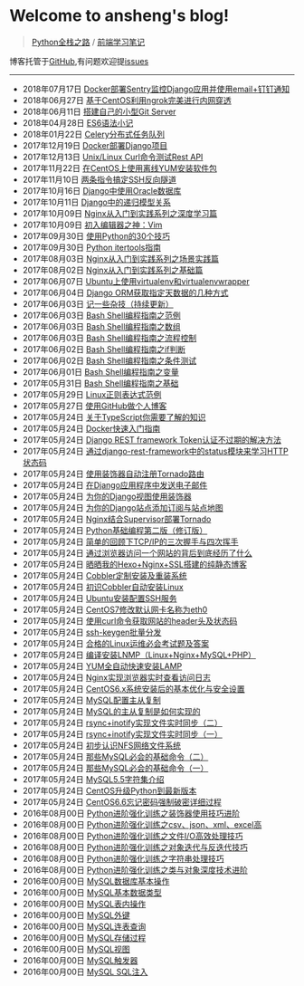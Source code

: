 # Welcome to ansheng's blog!

> [Python全栈之路](//blog.ansheng.me/article/python-full-stack-way) / [前端学习笔记](https://feln.ansheng.me/)

博客托管于[GitHub](https://github.com/anshengme/blog),有问题欢迎提[issues](https://github.com/anshengme/blog/issues)

---

- 2018年07月17日 [Docker部署Sentry监控Django应用并使用email+钉钉通知](//blog.ansheng.me/article/docker-sentry-django-email-dingtalk)
- 2018年06月27日 [基于CentOS利用ngrok完美进行内网穿透](//blog.ansheng.me/article/centos-ngrok-intranet-penetration)
- 2018年06月11日 [搭建自己的小型Git Server](//blog.ansheng.me/article/build-your-own-mini-git-server)
- 2018年04月28日 [ES6语法小记](//blog.ansheng.me/article/es6-grammar)
- 2018年01月22日 [Celery分布式任务队列](//blog.ansheng.me/article/celery)
- 2017年12月19日 [Docker部署Django项目](//blog.ansheng.me/article/docker-deploy-django)
- 2017年12月13日 [Unix/Linux Curl命令测试Rest API](//blog.ansheng.me/article/unix-Linux-curl-command-to-test-the-rest-api)
- 2017年11月22日 [在CentOS上使用离线YUM安装软件包](//blog.ansheng.me/article/use-the-offline-yum-installation-package-on-centos)
- 2017年11月10日 [两条指令搞定SSH反向隧道](//blog.ansheng.me/article/ssh-tunnel)
- 2017年10月16日 [Django中使用Oracle数据库](//blog.ansheng.me/article/django-using-oracle-database)
- 2017年10月11日 [Django中的递归模型关系](//blog.ansheng.me/article/recursive-model-relationships-in-django)
- 2017年10月09日 [Nginx从入门到实践系列之深度学习篇](//blog.ansheng.me/article/nginx-depth-study)
- 2017年10月09日 [初入编辑器之神：Vim](//blog.ansheng.me/article/the-god-of-the-beginning-of-the-editor)
- 2017年09月30日 [使用Python的30个技巧](//blog.ansheng.me/article/python-30-tips)
- 2017年09月30日 [Python itertools指南](//blog.ansheng.me/article/python-itertools-guide)
- 2017年08月03日 [Nginx从入门到实践系列之场景实践篇](//blog.ansheng.me/article/nginx-from-the-introductory-to-practice-series-of-scenes-practice-articles)
- 2017年08月02日 [Nginx从入门到实践系列之基础篇](//blog.ansheng.me/article/nginx-from-entry-to-practice)
- 2017年06月07日 [Ubuntu上使用virtualenv和virtualenvwrapper](//blog.ansheng.me/article/ubuntu-uses-virtualenv-and-virtualenvwrapper)
- 2017年06月04日 [Django ORM获取指定天数据的几种方式](//blog.ansheng.me/article/django-orm-gets-several-ways-to-specify-day-data)
- 2017年06月03日 [记一些杂技（持续更新）](//blog.ansheng.me/article/remember-some-acrobatics)
- 2017年06月03日 [Bash Shell编程指南之范例](//blog.ansheng.me/article/bash-shell-programming-guide-example)
- 2017年06月03日 [Bash Shell编程指南之数组](//blog.ansheng.me/article/bash-shell-programming-guide-to-the-array)
- 2017年06月03日 [Bash Shell编程指南之流程控制](//blog.ansheng.me/article/bash-shell-programming-guide-for-process-control)
- 2017年06月02日 [Bash Shell编程指南之if判断](//blog.ansheng.me/article/bash-shell-programming-guide-if-judgment)
- 2017年06月02日 [Bash Shell编程指南之条件测试](//blog.ansheng.me/article/bash-shell-programming-guide-conditional-test)
- 2017年06月01日 [Bash Shell编程指南之变量](//blog.ansheng.me/article/bash-shell-programming-guide-for-variables)
- 2017年05月31日 [Bash Shell编程指南之基础](//blog.ansheng.me/article/bash-shell-programming-guide)
- 2017年05月29日 [Linux正则表达式范例](//blog.ansheng.me/article/examples-of-linux-regular-expressions)
- 2017年05月27日 [使用GitHub做个人博客](//blog.ansheng.me/article/use-github-as-a-personal-blog)
- 2017年05月24日 [关于TypeScript你需要了解的知识](//blog.ansheng.me/article/about-typescript-you-need-to-know-the-knowledge)
- 2017年05月24日 [Docker快速入门指南](//blog.ansheng.me/article/docker-quick-start-guide)
- 2017年05月24日 [Django REST framework Token认证不过期的解决方法](//blog.ansheng.me/article/django-rest-framework-token-expiring)
- 2017年05月24日 [通过django-rest-framework中的status模块来学习HTTP状态码](//blog.ansheng.me/article/django-rest-framework-status-module-learn-the-http-status-code)
- 2017年05月24日 [使用装饰器自动注册Tornado路由](//blog.ansheng.me/article/automatically-register-tornado-routes-with-decorators)
- 2017年05月24日 [在Django应用程序中发送电子邮件](//blog.ansheng.me/article/send-an-e-mail-message-in-the-django-application)
- 2017年05月24日 [为你的Django视图使用装饰器](//blog.ansheng.me/article/use-the-decorator-for-your-django-view)
- 2017年05月24日 [为你的Django站点添加订阅与站点地图](//blog.ansheng.me/article/add-subscriptions-and-sitemaps-for-your-django-site)
- 2017年05月24日 [Nginx结合Supervisor部署Tornado](//blog.ansheng.me/article/nginx-deployed-tornado-with-supervisor)
- 2017年05月24日 [Python基础编程第二版（修订版）](//blog.ansheng.me/article/python-fundamental-programming-2nd-edition-revised-edition)
- 2017年05月24日 [简单的回顾下TCP/IP的三次握手与四次挥手](//blog.ansheng.me/article/tcp-ip-three-handshakes-and-four-waving)
- 2017年05月24日 [通过浏览器访问一个网站的背后到底经历了什么](//blog.ansheng.me/article/through-the-browser-to-access-a-site-behind-what-has-gone-through)
- 2017年05月24日 [晒晒我的Hexo+Nginx+SSL搭建的纯静态博客](//blog.ansheng.me/article/hexo-nginx-built-purely-static-blog)
- 2017年05月24日 [Cobbler定制安装及重装系统](//blog.ansheng.me/article/cobbler-custom-installation-and-reinstall-the-system)
- 2017年05月24日 [初识Cobbler自动安装Linux](//blog.ansheng.me/article/acquaintance-cobbler-automatically-install-linux)
- 2017年05月24日 [Ubuntu安装配置SSH服务](//blog.ansheng.me/article/ubuntu-install-configuration-ssh)
- 2017年05月24日 [CentOS7修改默认网卡名称为eth0](//blog.ansheng.me/article/centos7-modify-network-name-eth0)
- 2017年05月24日 [使用curl命令获取网站的header头及状态码](//blog.ansheng.me/article/linux-curl-header-status-code)
- 2017年05月24日 [ssh-keygen批量分发](//blog.ansheng.me/article/ssh-keygen)
- 2017年05月24日 [合格的Linux运维必会考试题及答案](//blog.ansheng.me/article/ops-linux-exam-questions)
- 2017年05月24日 [编译安装LNMP（Linux+Nginx+MySQL+PHP）](//blog.ansheng.me/article/compile-install-lnmp)
- 2017年05月24日 [YUM全自动快速安装LAMP](//blog.ansheng.me/article/yum-install-lamp)
- 2017年05月24日 [Nginx实现浏览器实时查看访问日志](//blog.ansheng.me/article/nginx-live-view-acccess-log)
- 2017年05月24日 [CentOS6.x系统安装后的基本优化与安全设置](//blog.ansheng.me/article/linux-basic-optimized-system-installation)
- 2017年05月24日 [MySQL配置主从复制](//blog.ansheng.me/article/master-slave-replication)
- 2017年05月24日 [MySQL的主从复制是如何实现的](//blog.ansheng.me/article/mysql-master-slave-replication)
- 2017年05月24日 [rsync+inotify实现文件实时同步（二）](//blog.ansheng.me/article/rsync-inotify-synchronize-two)
- 2017年05月24日 [rsync+inotify实现文件实时同步（一）](//blog.ansheng.me/article/rsync-inotify-synchronize-one)
- 2017年05月24日 [初步认识NFS网络文件系统](//blog.ansheng.me/article/nfs-network-file-system)
- 2017年05月24日 [那些MySQL必会的基础命令（二）](//blog.ansheng.me/article/those-mysql-must-be-the-basic-command-b)
- 2017年05月24日 [那些MySQL必会的基础命令（一）](//blog.ansheng.me/article/those-mysql-must-be-the-basic-command-a)
- 2017年05月24日 [MySQL5.5字符集介绍](//blog.ansheng.me/article/mysql5.5-character-set-introduction)
- 2017年05月24日 [CentOS升级Python到最新版本](//blog.ansheng.me/article/centos-upgrades-python-to-the-latest-version)
- 2017年05月24日 [CentOS6.6忘记密码强制破密详细过程](//blog.ansheng.me/article/centos-6.6-forget-the-password-to-force-the-details-of-the-process)
- 2016年08月00日 [Python进阶强化训练之装饰器使用技巧进阶](//blog.ansheng.me/article/advanced-python-intensive-training-of-advanced-decorator-tips)
- 2016年08月00日 [Python进阶强化训练之csv、json、xml、excel高](//blog.ansheng.me/article/advanced-python-intensive-training-of-csv-json-xml-excel-efficient-parsing-and-construction-skills)
- 2016年08月00日 [Python进阶强化训练之文件I/O高效处理技巧](//blog.ansheng.me/article/advanced-python-intensive-training-of-file-i-o-efficient-handling-skills)
- 2016年08月00日 [Python进阶强化训练之对象迭代与反迭代技巧](//blog.ansheng.me/article/advanced-python-intensive-training-of-object-iteration-and-anti-iterative-technique)
- 2016年08月00日 [Python进阶强化训练之字符串处理技巧](//blog.ansheng.me/article/advanced-python-intensive-training-of-String-handling-skills)
- 2016年08月00日 [Python进阶强化训练之类与对象深度技术进阶](//blog.ansheng.me/article/advanced-python-intensive-training-of-class-and-object)
- 2016年00月00日 [MySQL数据库基本操作](//blog.ansheng.me/article/mysql-database-basic-operation)
- 2016年00月00日 [MySQL基本数据类型](//blog.ansheng.me/article/mysql-type-of-data)
- 2016年00月00日 [MySQL表内操作](//blog.ansheng.me/article/mysql-operating-table)
- 2016年00月00日 [MySQL外键](//blog.ansheng.me/article/mysql-foreign-key)
- 2016年00月00日 [MySQL连表查询](//blog.ansheng.me/article/mysql-even-table-query)
- 2016年00月00日 [MySQL存储过程](//blog.ansheng.me/article/mysql-stored-procedures)
- 2016年00月00日 [MySQL视图](//blog.ansheng.me/article/mysql-view)
- 2016年00月00日 [MySQL触发器](//blog.ansheng.me/article/mysql-trigger)
- 2016年00月00日 [MySQL SQL注入](//blog.ansheng.me/article/mysql-sql-injection)
